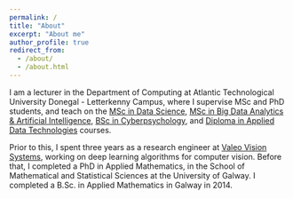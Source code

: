 ```yaml
---
permalink: /
title: "About"
excerpt: "About me"
author_profile: true
redirect_from: 
  - /about/
  - /about.html
---
```


I am a lecturer in the Department of Computing at Atlantic Technological University Donegal - Letterkenny Campus, where I supervise MSc and PhD students, and teach on the [MSc in Data Science](https://www.lyit.ie/CourseDetails/D303/NC1080/DataScience&PreparatoryCertificateinComputing), [MSc in Big Data Analytics & Artificial Intelligence](https://www.lyit.ie/CourseDetails/D303/LY_KDAAI_M/BigDataAnalyticsandArtificialIntelligence), [BSc in Cyberpsychology](https://www.lyit.ie/CourseDetails/D303/NC2081/BScHonsinCyberpsychology), and [Diploma in Applied Data Technologies](https://www.lyit.ie/portals/0/PDF/atu/springboard/2022DiplomainAppliedDataTechnologies.pdf) courses. 

Prior to this, I spent three years as a research engineer at [Valeo Vision Systems](https://www.valeo.com/en/), working on deep learning algorithms for computer vision.
Before that, I completed a PhD in Applied Mathematics, in the School of Mathematical and Statistical Sciences at the University of Galway. I completed a B.Sc. in Applied Mathematics in Galway in 2014.
